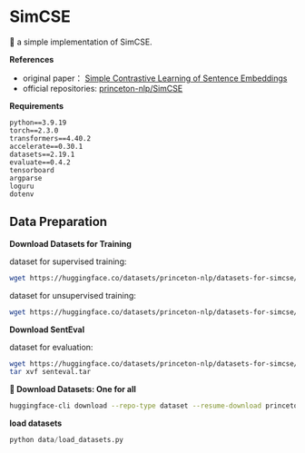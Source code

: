 # SimCSE

🐣 a simple implementation of SimCSE.

**References**
- original paper： [Simple Contrastive Learning of Sentence Embeddings](https://arxiv.org/abs/2104.08821)
- official repositories: [princeton-nlp/SimCSE](https://github.com/princeton-nlp/SimCSE)

**Requirements**

```
python==3.9.19
torch==2.3.0
transformers==4.40.2
accelerate==0.30.1
datasets==2.19.1
evaluate==0.4.2
tensorboard
argparse
loguru
dotenv
```

## Data Preparation

**Download Datasets for Training**

dataset for supervised training:

```bash
wget https://huggingface.co/datasets/princeton-nlp/datasets-for-simcse/resolve/main/nli_for_simcse.csv
```

dataset for unsupervised training:

```bash
wget https://huggingface.co/datasets/princeton-nlp/datasets-for-simcse/resolve/main/wiki1m_for_simcse.txt
```

**Download SentEval**

dataset for evaluation:

```bash
wget https://huggingface.co/datasets/princeton-nlp/datasets-for-simcse/resolve/main/senteval.tar
tar xvf senteval.tar
```

**🤣 Download Datasets: One for all**

```bash
huggingface-cli download --repo-type dataset --resume-download princeton-nlp/datasets-for-simcse --local-dir data
```

**load datasets**

```python
python data/load_datasets.py
```
